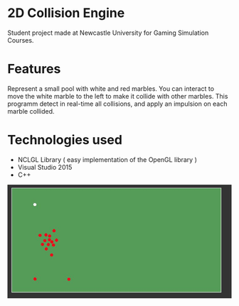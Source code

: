 # 2D Collision Engine
Student project made at Newcastle University for Gaming Simulation Courses.

# Features
Represent a small pool with white and red marbles. You can interact to move the white marble to the left to make it collide with other marbles. This programm detect in real-time all collisions, and apply an impulsion on each marble collided.

# Technologies used
* NCLGL Library ( easy implementation of the OpenGL library )
* Visual Studio 2015
* C++

![images/Capture.JPG](images/Capture.JPG)
